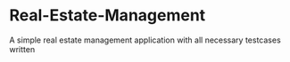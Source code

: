 # Real-Estate-Management
A simple real estate management application with all necessary testcases written

